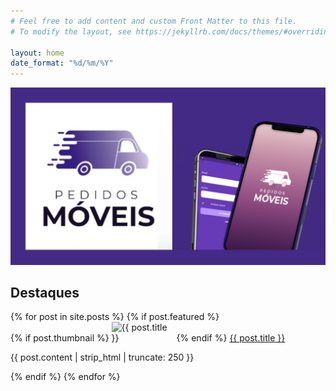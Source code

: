 ```yaml
---
# Feel free to add content and custom Front Matter to this file.
# To modify the layout, see https://jekyllrb.com/docs/themes/#overriding-theme-defaults

layout: home
date_format: "%d/%m/%Y"
---
```


![tela do aplicativo](/assets/images/banner.png)
<h2>Destaques</h2>
<ul>
{% for post in site.posts %}
  {% if post.featured %}
    <li>
      <div>
        {% if post.thumbnail %}
          <img src="{{ post.thumbnail }}" alt="{{ post.title }}" style="max-width: 100px;">
        {% endif %}
        <a href="{{ post.url }}">{{ post.title }}</a>
        <p>{{ post.content | strip_html | truncate: 250 }}</p>
      </div>
    </li>
  {% endif %}
{% endfor %}
</ul>

<style>
  ul {
    list-style-type: none; /* Remove os marcadores */
    padding: 0; /* Remove o padding padrão */
    margin: 0; /* Remove a margem padrão */
  }
  ul li {
    margin-bottom: 10px; /* Dá um espaço entre os itens */
  }
</style>